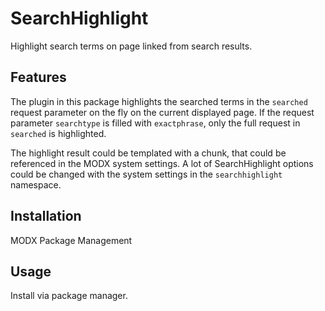 # SearchHighlight

Highlight search terms on page linked from search results.

## Features

The plugin in this package highlights the searched terms in the `searched` request parameter on the fly on the current
displayed page. If the request parameter `searchtype` is filled with `exactphrase`, only the full request in `searched`
is highlighted.

The highlight result could be templated with a chunk, that could be referenced in the MODX system settings. A lot of
SearchHighlight options could be changed with the system settings in the `searchhighlight` namespace.

## Installation

MODX Package Management

## Usage

Install via package manager.
